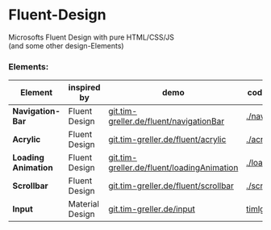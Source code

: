 # Fluent-Design
Microsofts Fluent Design with pure HTML/CSS/JS  
(and some other design-Elements)

### Elements:
| Element               | inspired by     | demo | code and readme |
| --------------------- | --------------- | ---- | ------ |
| __Navigation-Bar__    | Fluent Design   | [git.tim-greller.de/fluent/navigationBar](https://tim-greller.de/git/fluent/navigationBar/) | [./navigationBar](navigationBar) |
| __Acrylic__           | Fluent Design   | [git.tim-greller.de/fluent/acrylic](http://tim-greller.de/git/fluent/acrylic/demo.html) | [./acrylic](acrylic) |
| __Loading Animation__ | Fluent Design   | [git.tim-greller.de/fluent/loadingAnimation](http://tim-greller.de/git/fluent/loadingAnimation/) | [./loadingAnimation](loadingAnimation) |
| __Scrollbar__         | Fluent Design   | [git.tim-greller.de/fluent/scrollbar](http://tim-greller.de/git/fluent/scrollbar/demo.html) | [./scrollbar](scrollbar) |
| __Input__             | Material Design | [git.tim-greller.de/input](https://tim-greller.de/git/input/)| [timlg07/input](https://github.com/timlg07/input) |
